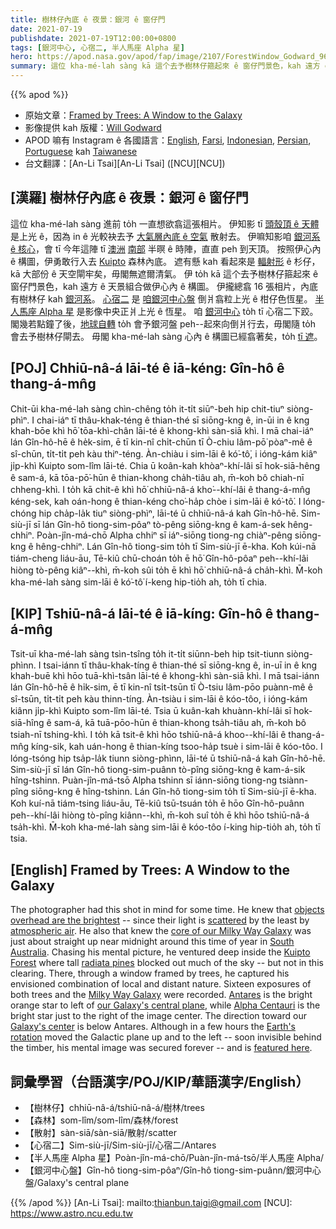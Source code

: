 ```yaml
---
title: 樹林仔內底 ê 夜景：銀河 ê 窗仔門
date: 2021-07-19
publishdate: 2021-07-19T12:00:00+0800
tags: [銀河中心, 心宿二, 半人馬座 Alpha 星]
hero: https://apod.nasa.gov/apod/fap/image/2107/ForestWindow_Godward_960.jpg
summary: 這位 kha-mé-lah sàng kā 這个去予樹林仔箍起來 ê 窗仔門景色，kah 遠方 ê 天景組合做伊心內 ê 構圖。
---
```


{{% apod %}}

- 原始文章：[Framed by Trees: A Window to the Galaxy](https://apod.nasa.gov/apod/ap210719.html)
- 影像提供 kah 版權：[Will Godward](https://www.instagram.com/godwardphotography/)
- APOD 嘛有 Instagram ê 各國語言：[English](https://www.instagram.com/astronomypicturesdaily/), [Farsi](https://www.instagram.com/skypixapod/), [Indonesian](https://www.instagram.com/apod.id/), [Persian](https://www.instagram.com/avastarapod/), [Portuguese](https://www.instagram.com/apodbrasil/) kah [Taiwanese](https://www.instagram.com/apod_taigi/)
- 台文翻譯：[An-Li Tsai][An-Li Tsai] ([NCU][NCU])

## [漢羅] 樹林仔內底 ê 夜景：銀河 ê 窗仔門
這位 kha-mé-lah sàng 進前 to̍h 一直想欲翕這張相片。
伊知影 tī [頭殼頂 ê 天體][objects overhead are the brightest] 是上光 ê，因為 in ê 光較袂去予 [大氣層內底 ê 空氣][atmospheric air] 散射去。
伊嘛知影咱 [銀河系 ê 核心][core of our Milky Way Galaxy]，會 tī 今年這陣 tī [澳洲][Australia] [南部][South] 半暝 ê 時陣，直直 peh 到天頂。
按照伊心內 ê 構圖，伊勇敢行入去 [Kuipto][Kuipto] 森林內底。
遮有懸 kah 看起來是 [輻射形][radiata pines] ê 杉仔，kā 大部份 ê 天空閘牢矣，毋閣無遮爾清氣。
伊 to̍h kā 這个去予樹林仔箍起來 ê 窗仔門景色，kah 遠方 ê 天景組合做伊心內 ê 構圖。
伊攏總翕 16 張相片，內底有樹林仔 kah [銀河系][Milky Way Galaxy]。
[心宿二][Antares] 是 [咱銀河中心盤][our Galaxy's central plane] 倒爿翕粒上光 ê 柑仔色恆星。
[半人馬座 Alpha 星][Alpha Centauri] 是影像中央正爿上光 ê 恆星。
咱 [銀河中心][Galaxy's center t] to̍h tī 心宿二下跤。
閣幾若點鐘了後，[地球自轉][Earth's rotation] to̍h 會予銀河盤 peh--起來向倒爿行去，毋閣隨 to̍h 會去予樹林仔閘去。
毋閣 kha-mé-lah sàng 心內 ê 構圖已經翕著矣，to̍h [tī 遮][featured here]。


## [POJ] Chhiū-nâ-á lāi-té ê iā-kéng: Gîn-hô ê thang-á-mn̂g
Chit-ūi kha-mé-lah sàng chìn-chêng to̍h it-ti̍t siūⁿ-beh hip chit-tiuⁿ siòng-phìⁿ.
I chai-iáⁿ tī thâu-khak-téng ê thian-thé sī siōng-kng ê, in-ūi in ê kng khah-bōe khì hō͘ tōa-khì-chân lāi-té ê khong-khì sàn-siā khì.
I mā chai-iáⁿ lán Gîn-hô-hē ê he̍k-sim, ē tī kin-nî chi̍t-chūn tī Ò-chiu lâm-pō͘ pòaⁿ-mê ê sî-chūn, ti̍t-ti̍t peh kàu thiⁿ-téng.
Àn-chiàu i sim-lāi ê kó͘-tô͘, i ióng-kám kiâⁿ ji̍p-khì Kuipto som-lîm lāi-té.
Chia ū koân-kah khòaⁿ-khí-lâi sī hok-siā-hêng ê sam-á, kā tōa-pō͘-hūn ê thian-khong cha̍h-tiâu ah, m̄-koh bô chiah-nī chheng-khì.
I to̍h kā chit-ê khì hō͘ chhiū-nâ-á kho͘--khí-lâi ê thang-á-mn̂g kéng-sek, kah oán-hong ê thian-kéng cho͘-ha̍p chòe i sim-lāi ê kó͘-tô͘.
I lóng-chóng hip cha̍p-la̍k tiuⁿ siòng-phìⁿ, lāi-té ū chhiū-nâ-á kah Gîn-hô-hē.
Sim-siù-jī sī lán Gîn-hô tiong-sim-pôaⁿ tò-pêng siōng-kng ê kam-á-sek hêng-chhiⁿ.
Poàn-jîn-má-chō Alpha chhiⁿ sī iáⁿ-siōng tiong-ng chiàⁿ-pêng siōng-kng ê hêng-chhiⁿ.
Lán Gîn-hô tiong-sim to̍h tī Sim-siù-jī ē-kha.
Koh kúi-nā tiám-cheng liáu-āu, Tē-kiû chū-choán to̍h ē hō͘ Gîn-hô-pôaⁿ peh--khí-lâi hiòng tò-pêng kiâⁿ--khì, m̄-koh sûi to̍h ē khì hō͘ chhiū-nâ-á cha̍h-khì.
M̄-koh kha-mé-lah sàng sim-lāi ê kó͘-tô͘ í-keng hip-tio̍h ah, to̍h tī chia.


## [KIP] Tshiū-nâ-á lāi-té ê iā-kíng: Gîn-hô ê thang-á-mn̂g
Tsit-uī kha-mé-lah sàng tsìn-tsîng to̍h it-ti̍t siūnn-beh hip tsit-tiunn siòng-phìnn.
I tsai-iánn tī thâu-khak-tíng ê thian-thé sī siōng-kng ê, in-uī in ê kng khah-buē khì hōo tuā-khì-tsân lāi-té ê khong-khì sàn-siā khì.
I mā tsai-iánn lán Gîn-hô-hē ê hi̍k-sim, ē tī kin-nî tsi̍t-tsūn tī Ò-tsiu lâm-pōo puànn-mê ê sî-tsūn, ti̍t-ti̍t peh kàu thinn-tíng.
Àn-tsiàu i sim-lāi ê kóo-tôo, i ióng-kám kiânn ji̍p-khì Kuipto som-lîm lāi-té.
Tsia ū kuân-kah khuànn-khí-lâi sī hok-siā-hîng ê sam-á, kā tuā-pōo-hūn ê thian-khong tsa̍h-tiâu ah, m̄-koh bô tsiah-nī tshing-khì.
I to̍h kā tsit-ê khì hōo tshiū-nâ-á khoo--khí-lâi ê thang-á-mn̂g kíng-sik, kah uán-hong ê thian-kíng tsoo-ha̍p tsuè i sim-lāi ê kóo-tôo.
I lóng-tsóng hip tsa̍p-la̍k tiunn siòng-phìnn, lāi-té ū tshiū-nâ-á kah Gîn-hô-hē.
Sim-siù-jī sī lán Gîn-hô tiong-sim-puânn tò-pîng siōng-kng ê kam-á-sik hîng-tshinn.
Puàn-jîn-má-tsō Alpha tshinn sī iánn-siōng tiong-ng tsiànn-pîng siōng-kng ê hîng-tshinn.
Lán Gîn-hô tiong-sim to̍h tī Sim-siù-jī ē-kha.
Koh kuí-nā tiám-tsing liáu-āu, Tē-kiû tsū-tsuán to̍h ē hōo Gîn-hô-puânn peh--khí-lâi hiòng tò-pîng kiânn--khì, m̄-koh suî to̍h ē khì hōo tshiū-nâ-á tsa̍h-khì.
M̄-koh kha-mé-lah sàng sim-lāi ê kóo-tôo í-king hip-tio̍h ah, to̍h tī tsia.


## [English] Framed by Trees: A Window to the Galaxy
The photographer had this shot in mind for some time.
He knew that [objects overhead are the brightest][objects overhead are the brightest] -- since their light is [scattered][scattered] by the least by [atmospheric air][atmospheric air].
He also that knew the [core of our Milky Way Galaxy][core of our Milky Way Galaxy] was just about straight up near midnight around this time of year in [South][South] [Australia][Australia].
Chasing his mental picture, he ventured deep inside the [Kuipto][Kuipto] [Forest][Forest] where tall [radiata pines][radiata pines] blocked out much of the sky -- but not in this clearing.
There, through a window framed by trees, he captured his envisioned combination of local and distant nature.
Sixteen exposures of both trees and the [Milky Way Galaxy][Milky Way Galaxy] were recorded.
[Antares][Antares] is the bright orange star to left of [our Galaxy's central plane][our Galaxy's central plane], while [Alpha Centauri][Alpha Centauri] is the bright star just to the right of the image center.
The direction toward our [Galaxy's center][Galaxy's center eng] is below Antares.
Although in a few hours the [Earth's rotation][Earth's rotation] moved the Galactic plane up and to the left -- soon invisible behind the timber, his mental image was secured forever -- and is [featured here][featured here].


## 詞彙學習（台語漢字/POJ/KIP/華語漢字/English）
- 【樹林仔】chhiū-nâ-á/tshiū-nâ-á/樹林/trees
- 【森林】som-lîm/som-lîm/森林/forest
- 【散射】sàn-siā/sàn-siā/散射/scatter
- 【心宿二】Sim-siù-jī/Sim-siù-jī/心宿二/Antares
- 【半人馬座 Alpha 星】Poàn-jîn-má-chō/Puàn-jîn-má-tsō/半人馬座 Alpha/
- 【銀河中心盤】Gîn-hô tiong-sim-pôaⁿ/Gîn-hô tiong-sim-puânn/銀河中心盤/Galaxy's central plane



{{% /apod %}}
[An-Li Tsai]: mailto:thianbun.taigi@gmail.com
[NCU]: https://www.astro.ncu.edu.tw


[objects overhead are the brightest]:http://spiff.rit.edu/classes/phys445/lectures/atmos/atmos.html
[scattered]:https://www.nrcan.gc.ca/maps-tools-publications/satellite-imagery-air-photos/remote-sensing-tutorials/introduction/interactions-atmosphere/14635
[atmospheric air]:https://www.nasa.gov/mission_pages/sunearth/science/atmosphere-layers2.html
[core of our Milky Way Galaxy]:https://apod.nasa.gov/apod/ap100831.html
[South]:https://en.wikipedia.org/wiki/South_Australia
[Australia]:https://en.wikipedia.org/wiki/Australia
[Kuipto]:https://youtu.be/Wt7fWL-gsag
[Forest]:https://en.wikipedia.org/wiki/Kuitpo_Forest
[radiata pines]:https://en.wikipedia.org/wiki/Pinus_radiata
[Milky Way Galaxy]:https://imagine.gsfc.nasa.gov/science/objects/milkyway1.html
[Antares]:https://apod.nasa.gov/apod/ap120417.html
[our Galaxy's central plane]:https://apod.nasa.gov/apod/ap180517.html
[Alpha Centauri]:https://earthsky.org/brightest-stars/alpha-centauri-is-the-nearest-bright-star/
[Galaxy's center eng]:https://apod.nasa.gov/apod/ap210602.html
[Galaxy's center t]:https://apod.tw/daily/20210602/
[Earth's rotation]:https://apod.nasa.gov/apod/ap200701.html
[featured here]:https://www.instagram.com/p/CQ0Mj-sjnw5/
